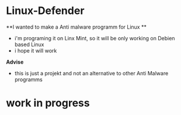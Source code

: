 # Linux-Defender

**I wanted to make a Anti malware programm for Linux **
- i'm programing it on Linx Mint, so it will be only working on Debien based Linux
- i hope it will work

**Advise**
- this is just a projekt and not an alternative to other Anti Malware programms




# work in progress
